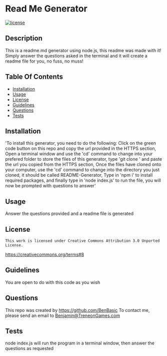 
  
  # Read Me Generator
  [![license](https://img.shields.io/badge/License-CC-darkred.svg)](https://creativecommons.org/about/program-areas/software/)

  ## Description

  This is a readme.md generator using node.js, this readme was made with it! Simply answer the questions asked in the terminal and it will create a readme file for you, no fuss, no muss!

  ## Table Of Contents

  - [Installation](#installation)
  - [Usage](#usage)
  - [License](#license)
  - [Guidelines](#guidelines)
  - [Questions](#questions)
  - [Tests](#tests)

  ## Installation

  'To install this generator, you need to do the following: Click on the green code button on this repo and copy the url provided in the HTTPS section, Open a terminal window and use the 'cd' command to change into your prefered folder to store the files of this generator, type 'git clone ' and paste the url you copied from the HTTPS section, Once the files have cloned onto your computer, use the 'cd' command to change into the directory you just cloned, it should be called README-Generator, Type in 'npm i' to install required packages, and finally type in 'node index.js' to run the file, you will now be prompted with questions to answer'

  ## Usage

  Answer the questions provided and a readme file is generated
  
## License
    This work is licensed under Creative Commons Attribution 3.0 Unported License.
https://creativecommons.org/terms#8

  ## Guidelines

  You are open to do with this code as you wish

  ## Questions

  This repo was created by https://github.com/BenBasic
  To contact me, please send an email to Benjamin@TreneonGames.com

  ## Tests
  node index.js will run the program in a terminal window, then answer the questions as requested
